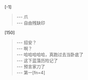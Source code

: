 
[-1] 
>--- 爪<br>
>--- 自由残缺印<br>

[150] 
>--- 招安？<br>
>--- 啊？<br>
>--- 哈哈哈哈哈，真跑过去当卧底了<br>
>--- 这下蓝藻历险记了<br>
>--- 预言家刀了<br>
>--- 第一[fn=4]<br>
